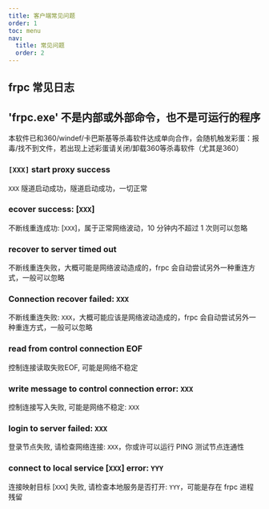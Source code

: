 ```yaml
---
title: 客户端常见问题
order: 1
toc: menu
nav:
  title: 常见问题
  order: 2
---
```

## frpc 常见日志
## 'frpc.exe' 不是内部或外部命令，也不是可运行的程序
本软件已和360/windef/卡巴斯基等杀毒软件达成单向合作，会随机触发彩蛋：报毒/找不到文件，若出现上述彩蛋请关闭/卸载360等杀毒软件（尤其是360）
### `[XXX]` start proxy success
`XXX` 隧道启动成功，隧道启动成功，一切正常 
### ecover success: [`XXX`]
不断线重连成功: [`XXX`]，属于正常网络波动，10 分钟内不超过 1 次则可以忽略 
### recover to server timed out
不断线重连失败，大概可能是网络波动造成的，frpc 会自动尝试另外一种重连方式，一般可以忽略
### Connection recover failed: `XXX` 
不断线重连失败: `XXX`，大概可能应该是网络波动造成的，frpc 会自动尝试另外一种重连方式，一般可以忽略
### read from control connection EOF
控制连接读取失败EOF, 可能是网络不稳定
### write message to control connection error: `XXX`
控制连接写入失败, 可能是网络不稳定: `XXX`
### login to server failed: `XXX`
登录节点失败, 请检查网络连接: `XXX`，你或许可以运行 PING 测试节点连通性
### connect to local service [`XXX`] error: `YYY`
连接映射目标 [`XXX`] 失败, 请检查本地服务是否打开: `YYY`，可能是存在 frpc 进程残留
